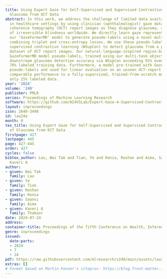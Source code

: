 ```yaml
---
title: Using Expert Gaze for Self-Supervised and Supervised Contrastive Learning of
  Glaucoma from OCT Data
abstract: In this work, we address the challenge of limited data availability common
  in healthcare settings by using clinician (ophthalmologist) gaze data on optical
  coherence tomography (OCT) report images as they diagnose glaucoma, a top cause
  of irreversible blindness worldwide. We directly learn gaze representations with
  our ‘GazeFormerMD’ model to generate pseudo-labels using a novel multi-task objective,
  combining triplet and cross-entropy losses. We use these pseudo-labels for weakly
  supervised contrastive learning (WSupCon) to detect glaucoma from a partially-labeled
  dataset of OCT report images. Our natural-language-inspired region-based-encoding
  GazeFormerMD model pseudo-labels, trained using our multi-task objective, enable
  downstream glaucoma detection accuracy via WSupCon exceeding 91% even with only
  70% labeled training data. Furthermore, a model pre-trained with GazeFormerMD-generated
  pseudo-labels and used for linear evaluation on an unseen OCT-report dataset achieved
  comparable performance to a fully-supervised, trained-from-scratch model while using
  only 25% labeled data.
year: '2024'
volume: '248'
publisher: PMLR
series: Proceedings of Machine Learning Research
software: https://github.com/AI4VSLab/Expert-Gaze-4-Supervised-Contrastive-Learning
layout: inproceedings
issn: 2640-3498
id: lau24a
month: 0
tex_title: Using Expert Gaze for Self-Supervised and Supervised Contrastive Learning
  of Glaucoma from OCT Data
firstpage: 427
lastpage: 445
page: 427-445
order: 427
cycles: false
bibtex_author: Lau, Wai Tak and Tian, Ye and Kenia, Roshan and Aima, Saanvi and Thakoor,
  Kaveri A
author:
- given: Wai Tak
  family: Lau
- given: Ye
  family: Tian
- given: Roshan
  family: Kenia
- given: Saanvi
  family: Aima
- given: Kaveri A
  family: Thakoor
date: 2024-07-24
address:
container-title: Proceedings of the fifth Conference on Health, Inference, and Learning
genre: inproceedings
issued:
  date-parts:
  - 2024
  - 7
  - 24
pdf: https://raw.githubusercontent.com/mlresearch/v248/main/assets/lau24a/lau24a.pdf
extras: []
# Format based on Martin Fenner's citeproc: https://blog.front-matter.io/posts/citeproc-yaml-for-bibliographies/
---
```

